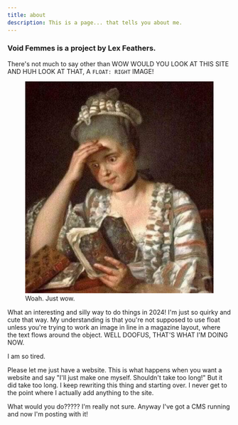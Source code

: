 ```yaml
---
title: about
description: This is a page... that tells you about me.
---
```

### Void Femmes is a project by Lex Feathers.
There's not much to say other than WOW WOULD YOU LOOK AT THIS SITE AND HUH LOOK AT THAT, 
A `FLOAT: RIGHT` IMAGE!
<figure class="right">
  <img src="/assets/images/oofeyes.jpg" alt="A painting of a woman staring a book she's reading with wide, incredulous eyes."> 
  <figcaption>Woah. Just wow.</figcaption>
</figure>

What an interesting and silly way to do things in 2024! I'm just so quirky and cute that way. My understanding is that you're not supposed to use float unless you're trying to work an image in line in a magazine layout, where the text flows around the object. WELL DOOFUS, THAT'S WHAT I'M DOING NOW.

I am so tired.

Please let me just have a website. This is what happens when you want a website and say "I'll just make one myself. Shouldn't take too long!"
But it did take too long. I keep rewriting this thing and starting over. I never get to the point where I actually add anything to the site.

What would you do????? I'm really not sure.
Anyway I've got a CMS running and now I'm posting with it!
